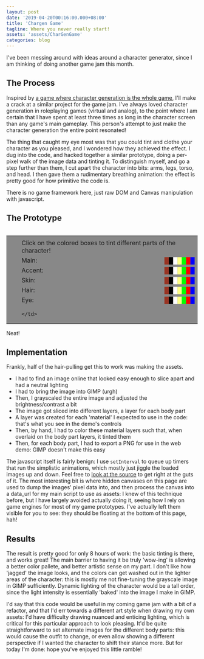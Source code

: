 ```yaml
---
layout: post
date: '2019-04-20T00:16:00.000+08:00'
title: 'Chargen Game'
tagline: Where you never really start!
assets: 'assets/CharGenGame'
categories: blog
---
```


I've been messing around with ideas around a character generator, since I am thinking of doing another game jam this month. 

## The Process

Inspired by [a game where character generation is the whole game](https://beschizza.github.io/charactercreationisthewholegame/), I'll make a crack at a similar project for the game jam. I've always loved character generation in roleplaying games (virtual and analog), to the point where I am certain that I have spent at least three times as long in the character screen than any game's main gameplay. This person's attempt to just make the character generation the entire point resonated!

The thing that caught my eye most was that you could tint and clothe your character as you pleased, and I wondered how they achieved the effect. I dug into the code, and hacked together a similar prototype, doing a per-pixel walk of the image data and tinting it. To distinguish myself, and go a step further than them, I cut apart the character into bits: arms, legs, torso, and head. I then gave them a rudimentary breathing animation: the effect is pretty good for how primitive the code is. 

There is no game framework here, just raw DOM and Canvas manipulation with javascript.

## The Prototype

<table style="float: right; background-color: #888888; width: 100%; float: right">
  <tr>
    <td rowspan="8">
      <canvas id="portrait" width="330" height="630"> </canvas>
    </td>
    <td>
    </td>
  </tr>
  <tr>
    <td>
    </td>
    <td>
      Click on the colored boxes to tint different parts of the character!
    </td>
  </tr>
  <tr>
    <td> </td>
    <td>
      Main:
      <span onclick="tint('main','#0000FF')" style="float: right; color: #0000FF">&#9608;</span>
      <span onclick="tint('main','#FF0000')" style="float: right; color: #FF0000">&#9608;</span>
      <span onclick="tint('main','#00FF00')" style="float: right; color: #00FF00">&#9608;</span>
      <span onclick="tint('main','#FFFF88')" style="float: right; color: #FFFF88">&#9608;</span>
      <span onclick="tint('main','#FFFFFF')" style="float: right; color: #FFFFFF">&#9608;</span>
      <span onclick="tint('main','#000000')" style="float: right; color: #000000">&#9608;</span>
      <span onclick="tint('main','#993322')" style="float: right; color: #993322">&#9608;</span>
    </td>
  </tr>
  <tr>
    <td> </td>
    <td>
      Accent:
      <span onclick="tint('accent','#0000FF')" style="float: right; color: #0000FF">&#9608;</span>
      <span onclick="tint('accent','#FF0000')" style="float: right; color: #FF0000">&#9608;</span>
      <span onclick="tint('accent','#00FF00')" style="float: right; color: #00FF00">&#9608;</span>
      <span onclick="tint('accent','#FFFF88')" style="float: right; color: #FFFF88">&#9608;</span>
      <span onclick="tint('accent','#FFFFFF')" style="float: right; color: #FFFFFF">&#9608;</span>
      <span onclick="tint('accent','#000000')" style="float: right; color: #000000">&#9608;</span>
      <span onclick="tint('accent','#993322')" style="float: right; color: #993322">&#9608;</span>
    </td>
  </tr>
  <tr>
    <td> </td>
    <td>
      Skin:
      <span onclick="tint('skin','#0000FF')" style="float: right; color: #0000FF">&#9608;</span>
      <span onclick="tint('skin','#FF0000')" style="float: right; color: #FF0000">&#9608;</span>
      <span onclick="tint('skin','#00FF00')" style="float: right; color: #00FF00">&#9608;</span>
      <span onclick="tint('skin','#FFFF88')" style="float: right; color: #FFFF88">&#9608;</span>
      <span onclick="tint('skin','#FFFFFF')" style="float: right; color: #FFFFFF">&#9608;</span>
      <span onclick="tint('skin','#000000')" style="float: right; color: #000000">&#9608;</span>
      <span onclick="tint('skin','#993322')" style="float: right; color: #993322">&#9608;</span>
    </td>
  </tr>
  <tr>
    <td> </td>
    <td>
      Hair:
      <span onclick="tint('hair','#0000FF')" style="float: right; color: #0000FF">&#9608;</span>
      <span onclick="tint('hair','#FF0000')" style="float: right; color: #FF0000">&#9608;</span>
      <span onclick="tint('hair','#00FF00')" style="float: right; color: #00FF00">&#9608;</span>
      <span onclick="tint('hair','#FFFF88')" style="float: right; color: #FFFF88">&#9608;</span>
      <span onclick="tint('hair','#FFFFFF')" style="float: right; color: #FFFFFF">&#9608;</span>
      <span onclick="tint('hair','#000000')" style="float: right; color: #000000">&#9608;</span>
      <span onclick="tint('hair','#993322')" style="float: right; color: #993322">&#9608;</span>
    </td>
  </tr>
  <tr>
    <td> </td>
    <td>
      Eye:
      <span onclick="tint('eye','#0000FF')" style="float: right; color: #0000FF">&#9608;</span>
      <span onclick="tint('eye','#FF0000')" style="float: right; color: #FF0000">&#9608;</span>
      <span onclick="tint('eye','#00FF00')" style="float: right; color: #00FF00">&#9608;</span>
      <span onclick="tint('eye','#FFFF88')" style="float: right; color: #FFFF88">&#9608;</span>
      <span onclick="tint('eye','#FFFFFF')" style="float: right; color: #FFFFFF">&#9608;</span>
      <span onclick="tint('eye','#000000')" style="float: right; color: #000000">&#9608;</span>
      <span onclick="tint('eye','#993322')" style="float: right; color: #993322">&#9608;</span>
    </td>
  </tr>
  <tr>
    <td> </td>
    <td>
      
    </td>
  </tr>
</table>
<script src="{{site.url}}/{{page.assets}}/main.js"></script>

Neat!

## Implementation

Frankly, half of the hair-pulling get this to work was making the assets.

- I had to find an image online that looked easy enough to slice apart and had a neutral lighting
- I had to bring the image into GIMP (urgh)
- Then, I grayscaled the entire image and adjusted the brightness/contrast a bit
- The image got sliced into different layers, a layer for each body part
- A layer was created for each 'material' I expected to use in the code: that's what you see in the demo's controls
- Then, by hand, I had to color these material layers such that, when overlaid on the body part layers, it tinted them
- Then, for each body part, I had to export a PNG for use in the web demo: GIMP doesn't make this easy

The javascript itself is fairly benign: I use `setInterval` to queue up timers that run the simplistic animations, which mostly just jiggle the loaded images up and down. Feel free to [look at the source]({{site.url}}/{{page.assets}}/main.js) to get right at the guts of it. The most interesting bit is where hidden canvases on this page are used to dump the images' pixel data into, and then process the canvas into a data_url for my main script to use as assets: I knew of this technique before, but I have largely avoided actually doing it, seeing how I rely on game engines for most of my game prototypes. I've actually left them visible for you to see: they should be floating at the bottom of this page, hah!

## Results

The result is pretty good for only 8 hours of work: the basic tinting is there, and works great! The main barrier to having it be truly 'wow-ing' is allowing a better color pallete, and better artistic sense on my part. I don't like how 'jagged' the image looks, and the colors can get washed out in the lighter areas of the character: this is mostly me not fine-tuning the grayscale image in GIMP sufficiently. Dynamic lighting of the character would be a tall order, since the light intensity is essentially 'baked' into the image I make in GIMP.

I'd say that this code would be useful in my coming game jam with a bit of a refactor, and that I'd err towards a different art style when drawing my own assets: I'd have difficulty drawing nuanced and enticing lighting, which is critical for this particular approach to look pleasing. It'd be quite straightforward to set alternate images for the different body parts: this would cause the outfit to change, or even allow showing a different perspective if I wanted the character to shift their stance more. But for today I'm done: hope you've enjoyed this little ramble!

